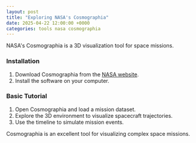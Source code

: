 ```yaml
---
layout: post
title: "Exploring NASA's Cosmographia"
date: 2025-04-22 12:00:00 +0000
categories: tools nasa cosmographia
---
```


NASA's Cosmographia is a 3D visualization tool for space missions.

### Installation

1. Download Cosmographia from the [NASA website](https://cosmographia.com/).
2. Install the software on your computer.

### Basic Tutorial

1. Open Cosmographia and load a mission dataset.
2. Explore the 3D environment to visualize spacecraft trajectories.
3. Use the timeline to simulate mission events.

Cosmographia is an excellent tool for visualizing complex space missions.
